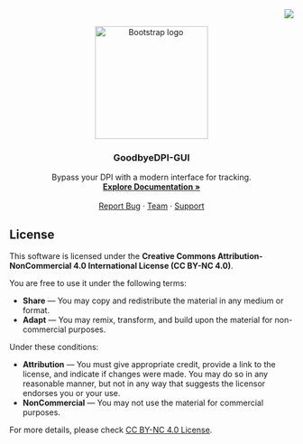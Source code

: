 <div align="right">
  <a href="https://github.com/Mal1koRe1ss/GoodbyeDPI-GUI/blob/main/docs/README.md">
    <img src="https://img.shields.io/badge/Türkçe-lang?style=flat&label=lang&color=%234933ff">
  </a>
</div>

<p align="center">
  <a href="https://github.com/p0unter">
    <img src="https://github.com/user-attachments/assets/da755ae2-a402-4876-ae8e-b518743d1f20" alt="Bootstrap logo" width="200" height="200">
  </a>
</p>
<h3 align="center">
  GoodbyeDPI-GUI
</h3>
<p align="center">
  Bypass your DPI with a modern interface for tracking.
  <br>
  <a href="#"><strong>Explore Documentation »</strong></a>
  <br>
  <br>
  <a href="#">Report Bug</a>
  ·
  <a href="#">Team</a>
  ·
  <a href="#">Support</a>
</p>

## License

This software is licensed under the **Creative Commons Attribution-NonCommercial 4.0 International License (CC BY-NC 4.0)**.

You are free to use it under the following terms:
- **Share** — You may copy and redistribute the material in any medium or format.
- **Adapt** — You may remix, transform, and build upon the material for non-commercial purposes.

Under these conditions:
- **Attribution** — You must give appropriate credit, provide a link to the license, and indicate if changes were made. You may do so in any reasonable manner, but not in any way that suggests the licensor endorses you or your use.
- **NonCommercial** — You may not use the material for commercial purposes.

For more details, please check [CC BY-NC 4.0 License](https://creativecommons.org/licenses/by-nc/4.0/).
